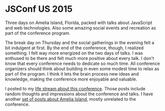 # JSConf US 2015

Three days on Amelia Island, Florida, packed with talks about JavaScript and web technologies. Also some amazing social events and recreation as part of the conference program.

The break day on Thursday and the social gatherings in the evening felt a bit indulgent at first. By the end of the conference, though, I realized something. I felt way more energized on the two days of talks. I was enthused to be there and felt much more positive about every talk. I don't know that every conference needs to dedicate so much time. All conference organizers should think about building in even some modest time to relax as part of the program. I think it lets the brain process new ideas and knowledge, making the conference more enjoyable and valuable.

I posted to my [life stream about this conference](https://thecommandline.net/tags/jsconf-2015). Those posts include random thoughts and impressions about the conference and talks. I have another [set of posts about Amelia Island](http://peculiarcharacter.com/tags/amelia-island-2015), mostly unrelated to the conference.
